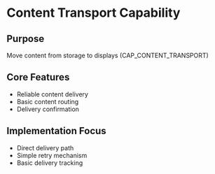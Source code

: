 # Content Transport Capability

## Purpose
Move content from storage to displays (CAP_CONTENT_TRANSPORT)

## Core Features
- Reliable content delivery
- Basic content routing
- Delivery confirmation

## Implementation Focus
- Direct delivery path
- Simple retry mechanism
- Basic delivery tracking